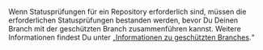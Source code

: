 Wenn Statusprüfungen für ein Repository erforderlich sind, müssen die erforderlichen Statusprüfungen bestanden werden, bevor Du Deinen Branch mit der geschützten Branch zusammenführen kannst. Weitere Informationen findest Du unter „[Informationen zu geschützten Branches](/github/administering-a-repository/about-protected-branches#require-status-checks-before-merging).“
